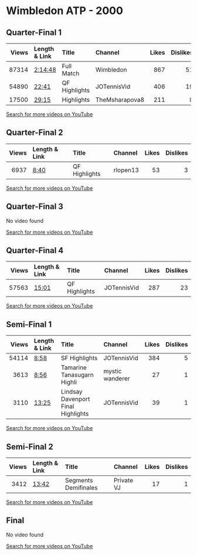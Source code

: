 
# Wimbledon ATP - 2000
    
## Quarter-Final 1
|   Views | Length & Link                                          | Title         | Channel        |   Likes |   Dislikes |
|--------:|:-------------------------------------------------------|:--------------|:---------------|--------:|-----------:|
|   87314 | [2:14:48](https://www.youtube.com/watch?v=smk2IuKycnc) | Full Match    | Wimbledon      |     867 |         51 |
|   54890 | [22:41](https://www.youtube.com/watch?v=U0a4ZFIiQlE)   | QF Highlights | JOTennisVid    |     406 |         19 |
|   17500 | [29:15](https://www.youtube.com/watch?v=Powwtl8ai10)   | Highlights    | TheMsharapova8 |     211 |          8 |

[Search for more videos on YouTube](https://www.youtube.com/results?search_query=%22wimbledon%22+%22Williams%22+%22Hingis%22+%222000%22+%22highlights%22)     

## Quarter-Final 2
|   Views | Length & Link                                       | Title         | Channel   |   Likes |   Dislikes |
|--------:|:----------------------------------------------------|:--------------|:----------|--------:|-----------:|
|    6937 | [8:40](https://www.youtube.com/watch?v=jFVG4YGrfpY) | QF Highlights | rlopen13  |      53 |          3 |

[Search for more videos on YouTube](https://www.youtube.com/results?search_query=%22wimbledon%22+%22Williams%22+%22Raymond%22+%222000%22+%22highlights%22)     

## Quarter-Final 3
No video found

[Search for more videos on YouTube](https://www.youtube.com/results?search_query=%22wimbledon%22+%22Dokic%22+%22Serna%22+%222000%22+%22highlights%22)     

## Quarter-Final 4
|   Views | Length & Link                                        | Title         | Channel     |   Likes |   Dislikes |
|--------:|:-----------------------------------------------------|:--------------|:------------|--------:|-----------:|
|   57563 | [15:01](https://www.youtube.com/watch?v=hB70DzltTtA) | QF Highlights | JOTennisVid |     287 |         23 |

[Search for more videos on YouTube](https://www.youtube.com/results?search_query=%22wimbledon%22+%22Davenport%22+%22Seles%22+%222000%22+%22highlights%22)     

## Semi-Final 1
|   Views | Length & Link                                        | Title                                | Channel         |   Likes |   Dislikes |
|--------:|:-----------------------------------------------------|:-------------------------------------|:----------------|--------:|-----------:|
|   54114 | [8:58](https://www.youtube.com/watch?v=2eN-As6Oj2s)  | SF Highlights                        | JOTennisVid     |     384 |          5 |
|    3613 | [8:56](https://www.youtube.com/watch?v=qDbFb5Jnn9M)  | Tamarine Tanasugarn   Highli         | mystic wanderer |      27 |          1 |
|    3110 | [13:25](https://www.youtube.com/watch?v=bvUgoTzjTmA) | Lindsay Davenport   Final Highlights | JOTennisVid     |      39 |          1 |

[Search for more videos on YouTube](https://www.youtube.com/results?search_query=%22wimbledon%22+%22Williams%22+%22Williams%22+%222000%22+%22highlights%22)     

## Semi-Final 2
|   Views | Length & Link                                        | Title                  | Channel    |   Likes |   Dislikes |
|--------:|:-----------------------------------------------------|:-----------------------|:-----------|--------:|-----------:|
|    3412 | [13:42](https://www.youtube.com/watch?v=sdQQwuFlIX0) | Segments   Demifinales | Private VJ |      17 |          1 |

[Search for more videos on YouTube](https://www.youtube.com/results?search_query=%22wimbledon%22+%22Davenport%22+%22Dokic%22+%222000%22+%22highlights%22)     

## Final
No video found

[Search for more videos on YouTube](https://www.youtube.com/results?search_query=%22wimbledon%22+%22Williams%22+%22Davenport%22+%222000%22+%22highlights%22)     
